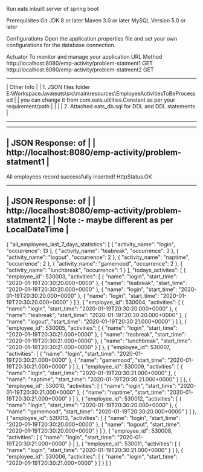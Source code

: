 Run eats
	inbuilt server of spring boot

Prerequisites
	Git
	JDK 8 or later
	Maven 3.0 or later
	MySQL Version 5.0 or later
	
Configurations
	Open the application.properties file and set your own configurations for the database connection.

Actuator
To monitor and manage your application
	URL	Method
	http://localhost:8080/emp-activity/problem-statment1	GET
	http://localhost:8080/emp-activity/problem-statment2	GET
	
	
-----------------------------------------------------------------------------------------------------------------
|							Other Info																			|
|		1.	JSON files folder	E:\\WorkspaceJava\\eats\\src\\main\\resources\\EmployeeActivitiesToBeProcessed  |
|			you can change it from com.eats.utilities.Constant	as per your requirement/path					|
|																												|
|		2. Attached eats_db.sql for DDL and DDL statements 														|
-------------------------------------------------------------------------------	----------------------------------

-------------------------------------------------------------------------------
|							JSON Response: of 									|
|				http://localhost:8080/emp-activity/problem-statment1			|
-------------------------------------------------------------------------------	
All employees record successfully inserted!
HttpStatus.OK

-------------------------------------------------------------------------------
|							JSON Response: of 									|
|				http://localhost:8080/emp-activity/problem-statment2			|
|				Note :- maybe different as per LocalDateTime					|
-------------------------------------------------------------------------------
{
    "all_employees_last_7_days_statistics": [
        {
            "activity_name": "login",
            "occurrence": 13
        },
        {
            "activity_name": "teabreak",
            "occurrence": 3
        },
        {
            "activity_name": "logout",
            "occurrence": 2
        },
        {
            "activity_name": "naptime",
            "occurrence": 2
        },
        {
            "activity_name": "gamemood",
            "occurrence": 2
        },
        {
            "activity_name": "lunchbreak",
            "occurrence": 1
        }
    ],
    "todays_activites": [
        {
            "employee_id": 530003,
            "activities": [
                {
                    "name": "login",
                    "start_time": "2020-01-19T20:30:20.000+0000"
                },
                {
                    "name": "teabreak",
                    "start_time": "2020-01-19T20:30:20.000+0000"
                },
                {
                    "name": "login",
                    "start_time": "2020-01-19T20:30:20.000+0000"
                },
                {
                    "name": "login",
                    "start_time": "2020-01-19T20:30:20.000+0000"
                }
            ]
        },
        {
            "employee_id": 530004,
            "activities": [
                {
                    "name": "login",
                    "start_time": "2020-01-19T20:30:20.000+0000"
                },
                {
                    "name": "teabreak",
                    "start_time": "2020-01-19T20:30:20.000+0000"
                },
                {
                    "name": "logout",
                    "start_time": "2020-01-19T20:30:21.000+0000"
                }
            ]
        },
        {
            "employee_id": 530005,
            "activities": [
                {
                    "name": "login",
                    "start_time": "2020-01-19T20:30:21.000+0000"
                },
                {
                    "name": "teabreak",
                    "start_time": "2020-01-19T20:30:21.000+0000"
                },
                {
                    "name": "lunchbreak",
                    "start_time": "2020-01-19T20:30:21.000+0000"
                }
            ]
        },
        {
            "employee_id": 530007,
            "activities": [
                {
                    "name": "login",
                    "start_time": "2020-01-19T20:30:21.000+0000"
                },
                {
                    "name": "gamemood",
                    "start_time": "2020-01-19T20:30:21.000+0000"
                }
            ]
        },
        {
            "employee_id": 530009,
            "activities": [
                {
                    "name": "login",
                    "start_time": "2020-01-19T20:30:21.000+0000"
                },
                {
                    "name": "naptime",
                    "start_time": "2020-01-19T20:30:21.000+0000"
                }
            ]
        },
        {
            "employee_id": 530010,
            "activities": [
                {
                    "name": "login",
                    "start_time": "2020-01-19T20:30:21.000+0000"
                },
                {
                    "name": "naptime",
                    "start_time": "2020-01-19T20:30:21.000+0000"
                }
            ]
        },
        {
            "employee_id": 530012,
            "activities": [
                {
                    "name": "login",
                    "start_time": "2020-01-19T20:30:20.000+0000"
                },
                {
                    "name": "gamemood",
                    "start_time": "2020-01-19T20:30:20.000+0000"
                }
            ]
        },
        {
            "employee_id": 530013,
            "activities": [
                {
                    "name": "login",
                    "start_time": "2020-01-19T20:30:20.000+0000"
                },
                {
                    "name": "logout",
                    "start_time": "2020-01-19T20:30:20.000+0000"
                }
            ]
        },
        {
            "employee_id": 530008,
            "activities": [
                {
                    "name": "login",
                    "start_time": "2020-01-19T20:30:21.000+0000"
                }
            ]
        },
        {
            "employee_id": 530011,
            "activities": [
                {
                    "name": "login",
                    "start_time": "2020-01-19T20:30:21.000+0000"
                }
            ]
        },
        {
            "employee_id": 530006,
            "activities": [
                {
                    "name": "login",
                    "start_time": "2020-01-19T20:30:21.000+0000"
                }
            ]
        }
    ]
}

